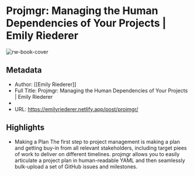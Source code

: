 # Projmgr: Managing the Human Dependencies of Your Projects | Emily Riederer

![rw-book-cover](https://readwise-assets.s3.amazonaws.com/static/images/article0.00998d930354.png)

## Metadata
- Author: [[Emily Riederer]]
- Full Title: Projmgr: Managing the Human Dependencies of Your Projects | Emily Riederer
- 
- URL: https://emilyriederer.netlify.app/post/projmgr/

## Highlights
- Making a Plan
  The first step to project management is making a plan and getting buy-in from all relevant stakeholders, including target piees of work to deliver on different timelines. projmgr allows you to easily articulate a project plan in human-readable YAML and then seamlessly bulk-upload a set of GitHub issues and milestones.

